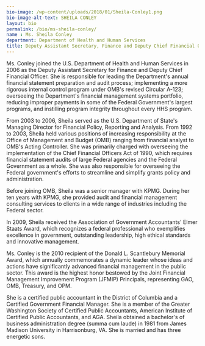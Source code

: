 ```yaml
---
bio-image: /wp-content/uploads/2018/01/Sheila-Conley1.png
bio-image-alt-text: SHEILA CONLEY
layout: bio
permalink: /bio/ms-sheila-conley/
name : Ms. Sheila Conley
department: Department of Health and Human Services
title: Deputy Assistant Secretary, Finance and Deputy Chief Financial Officer
---
```

   Ms. Conley joined the U.S. Department of Health and Human Services in 2006 as the Deputy Assistant Secretary for Finance and Deputy Chief Financial Officer. She is responsible for leading the Department's annual financial statement preparation and audit process; implementing a more rigorous internal control program under OMB's revised Circular A-123; overseeing the Department's financial management systems portfolio, reducing improper payments in some of the Federal Government's largest programs, and instilling program integrity throughout every HHS program.
              
   From 2003 to 2006, Sheila served as the U.S. Department of State's Managing Director for Financial Policy, Reporting and Analysis. From 1992 to 2003, Sheila held various positions of increasing responsibility at the Office of Management and Budget (OMB) ranging from financial analyst to OMB's Acting Controller. She was primarily charged with overseeing the implementation of the Chief Financial Officers Act of 1990, which requires financial statement audits of large Federal agencies and the Federal Government as a whole. She was also responsible for overseeing the Federal government's efforts to streamline and simplify grants policy and administration.
                  
   Before joining OMB, Sheila was a senior manager with KPMG. During her ten years with KPMG, she provided audit and financial management consulting services to clients in a wide range of industries including the Federal sector.
                  
   In 2009, Sheila received the Association of Government Accountants' Elmer Staats Award, which recognizes a federal professional who exemplifies excellence in government, outstanding leadership, high ethical standards and innovative management.
                  
   Ms. Conley is the 2010 recipient of the Donald L. Scantlebury Memorial Award, which annually commemorates a dynamic leader whose ideas and actions have significantly advanced financial management in the public sector. This award is the highest honor bestowed by the Joint Financial Management Improvement Program (JFMIP) Principals, representing GAO, OMB, Treasury, and OPM.
                  
   She is a certified public accountant in the District of Columbia and a Certified Government Financial Manager. She is a member of the Greater Washington Society of Certified Public Accountants, American Institute of Certified Public Accountants, and AGA. Sheila obtained a bachelor's of business administration degree (summa cum laude) in 1981 from James Madison University in Harrisonburg, VA. She is married and has three energetic sons.
    
    


